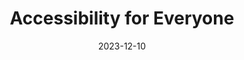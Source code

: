 ---
unlisted: true
completionDate: 2023-12-09
date: 2023-12-10
title: "Accessibility for Everyone"
subtitle:
bookAuthor: Laura Kalbag
bookImage: ./src/images/bookshelf/accessibility-everyone.jpg
bookRating: ★★★★★
amazonLink: https://abookapart.com/products/accessibility-for-everyone
recommendedBy:
tags:
    - bookshelf
---